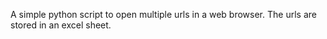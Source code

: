A simple python script to open multiple urls in a web browser. The urls are stored in an excel sheet. 